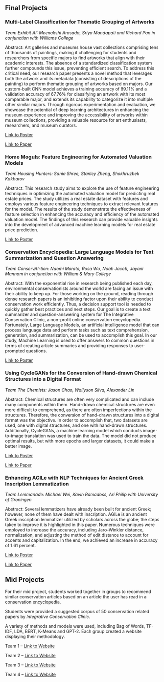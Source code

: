 <!--<p align="center">
  <img src="class.png" />
</p>-->

## Final Projects

### **Multi-Label Classification for Thematic Grouping of Artworks** 

*Team Exhibit AI: Meenakshi Arasada, Sriya Mandapati and Richard Pan in conjunction with Williams College*

Abstract: Art galleries and museums house vast collections comprising tens of thousands of paintings, making
it challenging for students and researchers from specific majors to find artworks that align with
their academic interests. The absence of a standardized classification system further compounds this
issue, preventing efficient search. To address this critical need, our research paper presents a novel
method that leverages both the artwork and its metadata (consisting of descriptions of the painting)
to perform thematic grouping of artworks based on majors. Our custom-built CNN model achieves
a training accuracy of 89.11% and a validation accuracy of 67.76% for classifying an artwork with
its most comparable major, and extends its capability to categorize it into multiple other similar
majors. Through rigorous experimentation and evaluation, we showcase the potential of deep learning
architectures in enhancing the museum experience and improving the accessibility of artworks within
museum collections, providing a valuable resource for art enthusiasts, researchers, and museum
curators.

[Link to Poster](ArtMuseum.png)

[Link to Paper](ArtMuseum.pdf)


### **Home Moguls: Feature Engineering for Automated Valuation Models**

*Team Housing Hunters: Sania Shree, Stanley Zheng, Shokhruzbek Kakharov*

Abstract: This research study aims to explore the use of feature engineering techniques in optimizing the automated valuation model for predicting real estate prices. The study utilizes a real estate dataset with features and employs various feature engineering techniques to extract relevant features for the model. The results of the study demonstrate the effectiveness of feature selection in enhancing the accuracy and efficiency of the automated valuation model. The findings of this research can provide valuable insights into the development of advanced machine learning models for real estate price prediction.

[Link to Poster](HouseHunters.png)

### **Conservation Encyclopedia: Large Language Models for Text Summarization and Question Answering**

*Team ConservAI-tion: Naomi Morato, Rosa Wu, Noah Jacob, Jayani Mannam in conjunction with William & Mary College*

Abstract: With the exponential rise in research being published each day, environmental conservationists around the world are facing an issue with their ability to keep up. For those working on the ground, reading through dense research papers is an inhibiting factor upon their ability to conduct conservation work efficiently. Thus, a decision support tool is needed to quickly gather best practices and next steps. Our goal is to create a text summarizer and question-answering system for The Integrative Conservation Clinic, a non-profit online conservation encyclopedia. Fortunately, Large Language Models, an artificial intelligence model that can process language data and perform tasks such as text comprehension, generation, and summarization, can be used to accomplish this goal. In our study, Machine Learning is used to offer answers to common questions in terms of creating article summaries and providing responses to user-prompted questions.

[Link to Poster](Conservation.png)

### **Using CycleGANs for the Conversion of Hand-drawn Chemical Structures into a Digital Format**

*Team The Chemists: Jason Chao, Wallyson Silva, Alexander Lin*

Abstract: Chemical structures are often very complicated and can include many components within them. Hand-drawn chemical structures are even more difficult to comprehend, as there are often imperfections within the structures. Therefore, the conversion of hand-drawn structures into a digital format was the objective. In order to accomplish that, two datasets are used, one with digital structures, and one with hand-drawn structures. Additionally, CycleGANs, a machine learning model which conducts image-to-image translation was used to train the data. The model did not produce optimal results, but with more epochs and larger datasets, it could make a better image. 

[Link to Poster](Cyclegan.png)

[Link to Paper](Cyclegan.pdf)

### **Enhancing AGILe with NLP Techniques for Ancient Greek Inscription Lemmatization**

*Team Lemmanade: Michael Wei, Kavin Ramadoss, Ari Philip with University of Groningen* 

Abstract: Several lemmatizers have already been built for ancient Greek; however, none of them have dealt with inscription. AGILe is an ancient Greek inscription lemmatizer utilized by scholars across the globe; the steps taken to improve it is highlighted in this paper. Numerous techniques were employed to increase the accuracy, including Jaro-Winkler distance, normalization, and adjusting the method of edit distance to account for accents and capitalization. In the end, we achieved an increase in accuracy of 1.61 percent.

[Link to Poster](AGILe.png)

[Link to Paper](AGILe.pdf)

## Mid Projects
For their mid project, students worked together in groups to  recommend similar conservation articles based on an article the user has read in a conservation encyclopedia. 

Students were provided a suggested corpus of 50 conservation related papers by *Integrative Conservation Clinic*.

A variety of methods and models were used, including Bag of Words, TF-IDF, LDA, BERT, K-Means and GPT-2. Each group created a website displaying their methodology. 

Team 1 – [Link to Website](https://shohruz11.github.io/example_website/)

Team 2 – [Link to Website](https://mehta-ai-aimlresearchbootcamp23.github.io/NLP_Midterm-Michael-Ari-Jason-Alex-/)

Team 3 – [Link to Website](https://stanleyzhe.github.io/midterm/)

Team 4 – [Link to Website](https://mehta-ai-aimlresearchbootcamp23.github.io/MidtermMRSR.github.io/)
